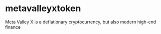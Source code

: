 # metavalleyxtoken
Meta Valley X is a deflationary cryptocurrency, but also modern high-end finance
